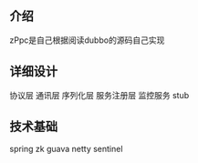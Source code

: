 ## 介绍
zPpc是自己根据阅读dubbo的源码自己实现
## 详细设计
协议层
通讯层
序列化层
服务注册层
监控服务
stub
## 技术基础
spring
zk
guava
netty
sentinel


